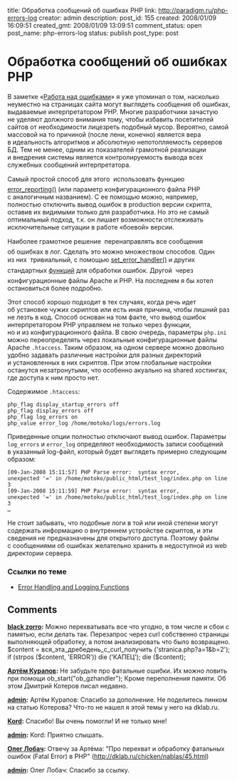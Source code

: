 title: Обработка сообщений об ошибках PHP
link: http://paradigm.ru/php-errors-log
creator: admin
description: 
post_id: 155
created: 2008/01/09 16:09:51
created_gmt: 2008/01/09 13:09:51
comment_status: open
post_name: php-errors-log
status: publish
post_type: post

# Обработка сообщений об ошибках PHP

В заметке «[Работа над ошибками](http://www.paradigm.ru/2007/12/17/404-and-her-friends/)» я уже упоминал о том, насколько неуместно на страницах сайта могут выглядеть сообщения об ошибках, выдаваемые интерпретатором PHP. Многие разработчики зачастую не уделяют должного внимания тому, чтобы избавить посетителей сайтов от необходимости лицезреть подобный мусор. Вероятно, самой массовой на то причиной (после лени, конечно) является вера в идеальность алгоритмов и абсолютную непотопляемость серверов БД. Тем не менее, одним из показателей грамотной реализации и внедрения системы является контролируемость вывода всех служебных сообщений интерпретатора.

Самый простой способ для этого  использовать функцию [error_reporting()](http://b23.ru/c2s) (или параметр конфигурационного файла PHP с аналогичным названием). С ее помощью можно, например, полностью отключить вывод ошибок в production версии скрипта, оставив их видимыми только для разработчика. Но это не самый оптимальный подход, т.к. он лишает возможности отслеживать исключительные ситуации в работе «боевой» версии.

Наиболее грамотное решение  перенаправлять все сообщения об ошибках в лог. Сделать это можно множеством способов. Один из них  тривиальный, с помощью [set_error_handler()](http://php.net/set_error_handler) и других стандартных [функций](http://b23.ru/cub) для обработки ошибок. Другой  через конфигурационные файлы Apache и PHP. На последнем я бы хотел остановиться более подробно. 

Этот способ хорошо подходит в тех случаях, когда речь идет об установке чужих скриптов или есть иная причина, чтобы лишний раз не лезть в код. Способ основан на том факте, что вывод ошибок интерпретатором PHP управляем не только через функции, но и из конфигурационного файла. В свою очередь, параметры `php.ini` можно переопределять через локальные конфигурационные файлы Apache `.htaccess`. Таким образом, на одном сервере можно довольно удобно задавать различные настройки для разных директорий и установленных в них скриптов. При этом глобальные настройки останутся незатронутыми, что особенно акуально на shared хостингах, где доступа к ним просто нет.

Содержимое `.htaccess`:
    
    php_flag display_startup_errors off
    php_flag display_errors off
    php_flag log_errors on
    php_value error_log /home/motoko/logs/errors.log

Приведенные опции полностью отключают вывод ошибок. Параметры `log_errors` и `error_log` определяют необходимость записи сообщений в указанный log-файл, который будет выглядеть примерно следующим образом:
    
    [09-Jan-2008 15:11:57] PHP Parse error:  syntax error, 
    unexpected '=' in /home/motoko/public_html/test_log/index.php on line 3
    [09-Jan-2008 15:11:59] PHP Parse error:  syntax error, 
    unexpected '=' in /home/motoko/public_html/test_log/index.php on line 3
    …

Не стоит забывать, что подобные логи в той или иной степени могут содержать информацию о внутреннем устройстве скриптов, и эти сведения не предназначены для открытого доступа. Поэтому файлы с сообщениями об ошибках желательно хранить в недоступной из web директории сервера.

### Ссылки по теме

  * [Error Handling and Logging Functions](http://php.net/manual/en/ref.errorfunc.php)

## Comments

**[black zorro](#220 "2008/01/20 23:39:26"):** Можно перехватывать все что угодно, в том числе и сбои с памятью, если делать так. Перезапрос через curl собственно страницы выполняющей обработку, а потом анализировать что было возвращено. $content = вся_эта_дребедень_с_curl_получить ('stranica.php?a=1&b=2'); if (strpos ($content, 'ERROR')) die ('КАПЕЦ'); die ($content);

**[Артём Курапов](#176 "2008/01/09 23:08:57"):** Не забудьте про фатальные ошибки. Их можно ловить при помощи ob_start("ob_gzhandler"); Кроме переполнения памяти. Об этом Дмитрий Котеров писал недавно.

**[admin](#184 "2008/01/11 01:10:34"):** Артём Курапов: Спасибо за дополнение. Не поделитесь линком на статью Котерова? Что-то не нашел я этой темы у него на dklab.ru.

**[Kord](#187 "2008/01/14 02:45:47"):** Спасибо! Вы очень помогли! И не только мне!

**[admin](#189 "2008/01/14 13:20:15"):** Kord: Приятно слышать.

**[Олег Лобач](#192 "2008/01/15 14:14:11"):** Отвечу за Артёма: "Про перехват и обработку фатальных ошибок (Fatal Error) в PHP" (http://dklab.ru/chicken/nablas/45.html)

**[admin](#193 "2008/01/15 14:35:18"):** Олег Лобач: Спасибо за ссылку.

